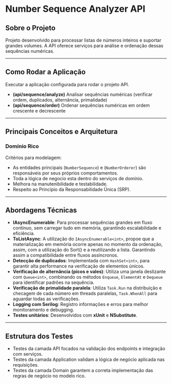 # Number Sequence Analyzer API

## Sobre o Projeto

Projeto desenvolvido para processar listas de números inteiros e suportar grandes volumes. 
A API oferece serviços para análise e ordenação dessas sequências numéricas.

---

## Como Rodar a Aplicação

Executar a aplicação configurada para rodar o projeto API.

- **(api/sequence/analyze)** Analisar sequências numéricas (verificar ordem, duplicados, alternância, primalidade)
- **(api/sequence/order)**   Ordenar sequências numéricas em ordem crescente e decrescente

---

## Principais Conceitos e Arquitetura

### Domínio Rico

Critérios para modelagem:

- As entidades principais (`NumberSequence`) e (`NumberOrderer`) são responsáveis por seus próprios comportamentos.
- Toda a lógica de negocio esta dentro do serviços de domínio.
- Melhora na manutenibilidade e testabilidade.
- Respeito ao Princípio da Responsabilidade Única (SRP).

---

## Abordagens Técnicas

- **IAsyncEnumerable**: Para processar sequências grandes em fluxo contínuo, sem carregar tudo em memória, garantindo escalabilidade e eficiência.
- **ToListAsync**: A utilização do `IAsyncEnumerable<int>`, propoe que a materialização em memória ocorre apenas no momento da ordenação, assim, com a utilização do Sort() e a reutilizando a lista. Garantindo assim a compatibilidade entre fluxos assíncronos.
- **Detecção de duplicados**: Implementada com `HashSet<int>`, para garantir alta performance na verificação de elementos únicos.
- **Verificação de alternância (picos e vales)**: Utiliza uma janela deslizante com `Queue<int>`, combinando os métodos `Enqueue`, `ElementAt` e `Dequeue` para identificar padrões na sequência.
- **Verificação de primalidade paralela**: Utiliza `Task.Run` na distribuição e checagem de cada número em threads paralelas, `Task.WhenAll` para aguardar todas as verificações.
- **Logging com Serilog**: Registro informações e erros para melhor monitoramento e debugging.
- **Testes unitários**: Desenvolvidos com **xUnit** e **NSubstitute**.

---

## Estrutura dos Testes

- Testes da camada API focados na validação dos endpoints e integração com serviços.
- Testes da camada Application validam a lógica de negócio aplicada nas requisições.
- Testes da camada Domain garantem a correta implementação das regras de negócio no modelo rico.
